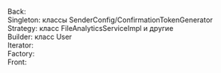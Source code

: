 Back: </br>
Singleton: классы SenderConfig/ConfirmationTokenGenerator </br>
Strategy: класс FileAnalyticsServiceImpl и другие </br>
Builder: класс User </br>
Iterator: </br>
Factory: </br>
Front: </br>
